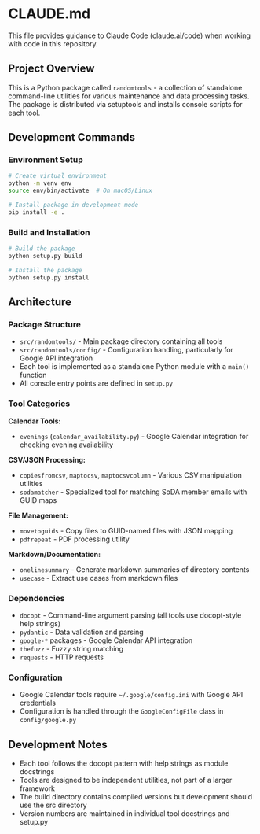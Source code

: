 # CLAUDE.md

This file provides guidance to Claude Code (claude.ai/code) when working with code in this repository.

## Project Overview

This is a Python package called `randomtools` - a collection of standalone command-line utilities for various maintenance and data processing tasks. The package is distributed via setuptools and installs console scripts for each tool.

## Development Commands

### Environment Setup
```bash
# Create virtual environment
python -m venv env
source env/bin/activate  # On macOS/Linux

# Install package in development mode
pip install -e .
```

### Build and Installation
```bash
# Build the package
python setup.py build

# Install the package
python setup.py install
```

## Architecture

### Package Structure
- `src/randomtools/` - Main package directory containing all tools
- `src/randomtools/config/` - Configuration handling, particularly for Google API integration
- Each tool is implemented as a standalone Python module with a `main()` function
- All console entry points are defined in `setup.py`

### Tool Categories

**Calendar Tools:**
- `evenings` (`calendar_availability.py`) - Google Calendar integration for checking evening availability

**CSV/JSON Processing:**
- `copiesfromcsv`, `maptocsv`, `maptocsvcolumn` - Various CSV manipulation utilities
- `sodamatcher` - Specialized tool for matching SoDA member emails with GUID maps

**File Management:**
- `movetoguids` - Copy files to GUID-named files with JSON mapping
- `pdfrepeat` - PDF processing utility

**Markdown/Documentation:**
- `onelinesummary` - Generate markdown summaries of directory contents
- `usecase` - Extract use cases from markdown files

### Dependencies
- `docopt` - Command-line argument parsing (all tools use docopt-style help strings)
- `pydantic` - Data validation and parsing
- `google-*` packages - Google Calendar API integration
- `thefuzz` - Fuzzy string matching
- `requests` - HTTP requests

### Configuration
- Google Calendar tools require `~/.google/config.ini` with Google API credentials
- Configuration is handled through the `GoogleConfigFile` class in `config/google.py`

## Development Notes

- Each tool follows the docopt pattern with help strings as module docstrings
- Tools are designed to be independent utilities, not part of a larger framework
- The build directory contains compiled versions but development should use the src directory
- Version numbers are maintained in individual tool docstrings and setup.py